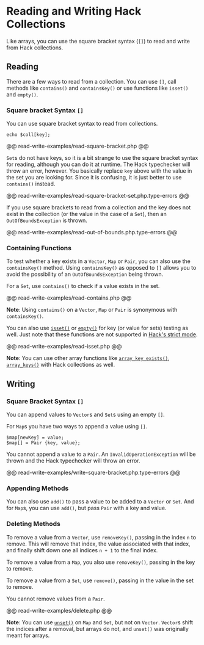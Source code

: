 # Reading and Writing Hack Collections

Like arrays, you can use the square bracket syntax (`[]`) to read and write from Hack collections. 

## Reading

There are a few ways to read from a collection. You can use `[]`, call methods like `contains()` and `containsKey()` or use functions like `isset()` and `empty()`.

### Square bracket Syntax  `[]`

You can use square bracket syntax to read from collections.

```
echo $coll[key];
```

@@ read-write-examples/read-square-bracket.php @@

`Set`s do not have keys, so it is a bit strange to use the square bracket syntax for reading, although you can do it at runtime. The Hack typechecker will throw an error, however. You basically replace `key` above with the value in the set you are looking for. Since it is confusing, it is just better to use `contains()` instead.

@@ read-write-examples/read-square-bracket-set.php.type-errors @@

If you use square brackets to read from a collection and the key does not exist in the collection (or the value in the case of a `Set`), then an `OutOfBoundsException` is thrown.

@@ read-write-examples/read-out-of-bounds.php.type-errors @@

### Containing Functions

To test whether a key exists in a `Vector`, `Map` or `Pair`, you can also use the `containsKey()` method. Using `containsKey()` as opposed to `[]` allows you to avoid the possibility of an `OutOfBoundsException` being thrown.

For a `Set`, use `contains()` to check if a value exists in the set.

@@ read-write-examples/read-contains.php @@

**Note**: Using `contains()` on a `Vector`, `Map` or `Pair` is synonymous with `containsKey()`.

You can also use [`isset()`](http://php.net/manual/en/function.isset.php) or [`empty()`](http://php.net/manual/en/function.empty.php) for key (or value for sets) testing as well. Just note that these functions are not supported in [Hack's strict mode](../typechecker/modes.md).

@@ read-write-examples/read-isset.php @@

**Note**: You can use other array functions like [`array_key_exists()`](http://php.net/manual/en/function.array-key-exists.php), [`array_keys()`](http://php.net/manual/en/function.array-keys.php) with Hack collections as well.

## Writing

### Square Bracket Syntax `[]`

You can append values to `Vector`s and `Set`s using an empty `[]`. 

For `Map`s you have two ways to append a value using `[]`. 

```
$map[newKey] = value;
$map[] = Pair {key, value};
```

You cannot append a value to a `Pair`. An `InvalidOperationException` will be thrown and the Hack typechecker will throw an error.

@@ read-write-examples/write-square-bracket.php.type-errors @@

### Appending Methods

You can also use `add()` to pass a value to be added to a `Vector` or `Set`. And for `Map`s, you can use `add()`, but pass `Pair` with a key and value.

### Deleting Methods

To remove a value from a `Vector`, use `removeKey()`, passing in the index `n` to remove. This will remove that index, the value associated with that index, and finally shift down one all indices `n + 1` to the final index.

To remove a value from a `Map`, you also use `removeKey()`, passing in the key to remove.

To remove a value from a `Set`, use `remove()`, passing in the value in the set to remove.

You cannot remove values from a `Pair`.

@@ read-write-examples/delete.php @@

**Note**: You can use [`unset()`](http://php.net/manual/en/function.unset.php) on `Map` and `Set`, but not on `Vector`. `Vector`s shift the indices after a removal, but arrays do not, and `unset()` was originally meant for arrays.

